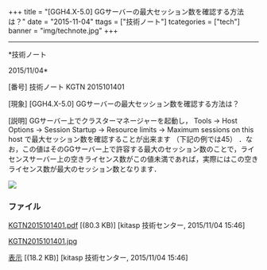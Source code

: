 ﻿+++
title = "[GGH4.X-5.0] GGサーバーの最大セッション数を確認する方法は？"
date = "2015-11-04"
ttags = ["技術ノート"]
tcategories = ["tech"]
banner = "img/technote.jpg"
+++

-----------------------------------------------------------------------------------------------------------------------------

*技術ノート

2015/11/04*


[番号]
技術ノート KGTN 2015101401

[現象]
[GGH4.X-5.0] GGサーバーの最大セッション数を確認する方法は？

[説明]
GGサーバー上でクラスターマネージャーを起動し， Tools → Host Options →
Session Startup → Resource limits → Maximum sessions on this host
で最大セッション数を確認することが出来ます （下記の例では45）
．なお，この値はそのGGサーバー上で許容する最大のセッション数のことで，ライセンスサーバー上の空きライセンス数がこの値未満であれば，実際にはこの空きライセンス数が最大のセッション数となります．

![](http://techreport.kitasp.net/attachments/download/2285/KGTN2015101401.jpg)


### ファイル

 
 


[KGTN2015101401.pdf](http://techreport.kitasp.net/attachments/download/2284/KGTN2015101401.pdf)
 [(80.3 KB)] [kitasp 技術センター, 2015/11/04
15:46]

[KGTN2015101401.jpg](http://techreport.kitasp.net/attachments/download/2285/KGTN2015101401.jpg)

[表示](http://techreport.kitasp.net/attachments/2285/KGTN2015101401.jpg "表示")
 [(18.2 KB)] [kitasp 技術センター, 2015/11/04
15:46]


 


 

